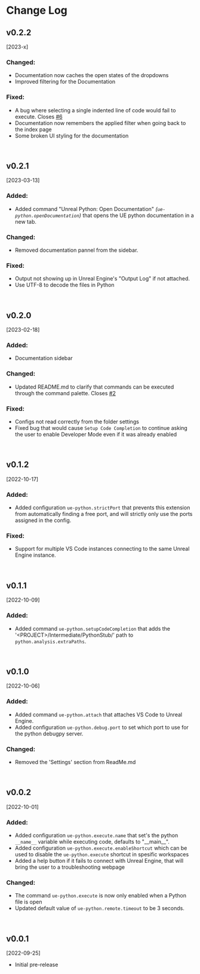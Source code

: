 # Change Log

## v0.2.2
[2023-x]

### Changed:
- Documentation now caches the open states of the dropdowns
- Improved filtering for the Documentation

### Fixed:
- A bug where selecting a single indented line of code would fail to execute. Closes [#6](https://github.com/nils-soderman/vscode-unreal-python/issues/6)
- Documentation now remembers the applied filter when going back to the index page
- Some broken UI styling for the documentation

<br>

## v0.2.1
[2023-03-13]

### Added: 
- Added command "Unreal Python: Open Documentation" _(`ue-python.openDocumentation`)_ that opens the UE python documentation in a new tab.

### Changed:
- Removed documentation pannel from the sidebar.

### Fixed:
- Output not showing up in Unreal Engine's "Output Log" if not attached.
- Use UTF-8 to decode the files in Python


<br>


## v0.2.0
[2023-02-18]

### Added:
- Documentation sidebar

### Changed:
- Updated README.md to clarify that commands can be executed through the command palette. Closes [#2](https://github.com/nils-soderman/vscode-unreal-python/issues/2)

### Fixed:
- Configs not read correctly from the folder settings
- Fixed bug that would cause `Setup Code Completion` to continue asking the user to enable Developer Mode even if it was already enabled


<br>


## v0.1.2
[2022-10-17]

### Added: 
- Added configuration `ue-python.strictPort` that prevents this extension from automatically finding a free port, and will strictly only use the ports assigned in the config.

### Fixed:
- Support for multiple VS Code instances connecting to the same Unreal Engine instance.

<br>


## v0.1.1
[2022-10-09]

### Added: 
- Added command `ue-python.setupCodeCompletion` that adds the '\<PROJECT\>/Intermediate/PythonStub/' path to `python.analysis.extraPaths`.

<br>


## v0.1.0
[2022-10-06]

### Added: 
- Added command `ue-python.attach` that attaches VS Code to Unreal Engine.
- Added configuration `ue-python.debug.port` to set which port to use for the python debugpy server.

### Changed:
- Removed the 'Settings' section from ReadMe.md

<br>


## v0.0.2
[2022-10-01]

### Added:

- Added configuration `ue-python.execute.name` that set's the python `__name__` variable while executing code, defaults to "\_\_main\_\_".
- Added configuration `ue-python.execute.enableShortcut` which can be used to disable the `ue-python.execute` shortcut in spesific workspaces
- Added a help button if it fails to connect with Unreal Engine, that will bring the user to a troubleshooting webpage

### Changed:

- The command `ue-python.execute` is now only enabled when a Python file is open
- Updated default value of `ue-python.remote.timeout` to be 3 seconds.

<br>


## v0.0.1
[2022-09-25]

- Initial pre-release
